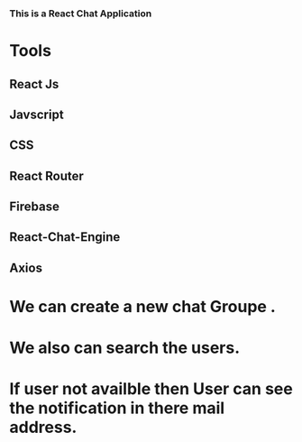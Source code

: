 ### This is  a React Chat Application 


# Tools
## React Js
## Javscript 
## CSS
## React Router
## Firebase
## React-Chat-Engine
## Axios


# We can create a new chat Groupe .
# We also can search the users.
# If user not availble then User can see the notification in there mail address. 